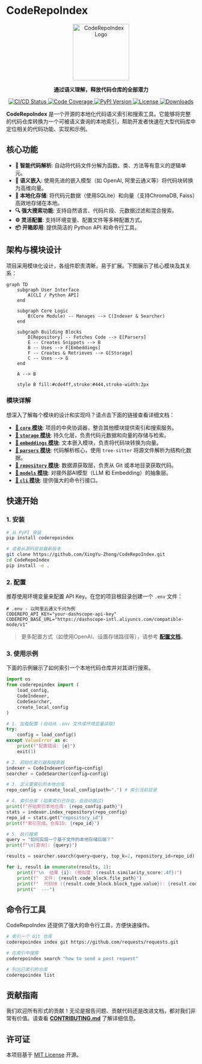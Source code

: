 # CodeRepoIndex

<p align="center">
  <img src="https://raw.githubusercontent.com/XingYu-Zhong/CodeRepoIndex/main/assets/logo.png" alt="CodeRepoIndex Logo" width="150">
</p>

<p align="center">
  <strong>通过语义理解，释放代码仓库的全部潜力</strong>
</p>

<p align="center">
    <a href="https://github.com/XingYu-Zhong/CodeRepoIndex/actions/workflows/ci.yml">
        <img src="https://github.com/XingYu-Zhong/CodeRepoIndex/actions/workflows/ci.yml/badge.svg" alt="CI/CD Status">
    </a>
    <a href="https://codecov.io/gh/XingYu-Zhong/CodeRepoIndex">
        <img src="https://codecov.io/gh/XingYu-Zhong/CodeRepoIndex/branch/main/graph/badge.svg" alt="Code Coverage">
    </a>
    <a href="https://pypi.org/project/coderepoindex/">
        <img src="https://img.shields.io/pypi/v/coderepoindex.svg" alt="PyPI Version">
    </a>
    <a href="https://github.com/XingYu-Zhong/CodeRepoIndex/blob/main/LICENSE">
        <img src="https://img.shields.io/pypi/l/coderepoindex.svg" alt="License">
    </a>
    <a href="https://pepy.tech/project/coderepoindex">
        <img src="https://static.pepy.tech/badge/coderepoindex" alt="Downloads">
    </a>
</p>

**CodeRepoIndex** 是一个开源的本地化代码语义索引和搜索工具。它能够将完整的代码仓库转换为一个可被语义查询的本地索引，帮助开发者快速在大型代码库中定位相关的代码功能、实现和示例。

## 核心功能

- **🤖 智能代码解析**: 自动将代码文件分解为函数、类、方法等有意义的逻辑单元。
- **🧠 语义嵌入**: 使用先进的嵌入模型（如 OpenAI, 阿里云通义等）将代码块转换为高维向量。
- **💾 本地化存储**: 将代码元数据（使用SQLite）和向量（支持ChromaDB, Faiss）高效地存储在本地。
- **🔍 强大搜索功能**: 支持自然语言、代码片段、元数据过滤和混合搜索。
- **⚙️ 灵活配置**: 支持环境变量、配置文件等多种配置方式。
- **📦 开箱即用**: 提供简洁的 Python API 和命令行工具。

## 架构与模块设计

项目采用模块化设计，各组件职责清晰，易于扩展。下图展示了核心模块及其关系：

```mermaid
graph TD
    subgraph User Interface
        A[CLI / Python API]
    end

    subgraph Core Logic
        B(Core Module) -- Manages --> C(Indexer & Searcher)
    end

    subgraph Building Blocks
        D[Repository] -- Fetches Code --> E[Parsers]
        E -- Creates Snippets --> B
        B -- Uses --> F[Embeddings]
        F -- Creates & Retrieves --> G[Storage]
        C -- Uses --> G
    end

    A --> B

    style B fill:#cde4ff,stroke:#444,stroke-width:2px
```

### 模块详解

想深入了解每个模块的设计和实现吗？请点击下面的链接查看详细文档：

- **[📄 `core` 模块](./docs/core_module.md)**: 项目的中央协调器，整合其他模块提供索引和搜索服务。
- **[📄 `storage` 模块](./docs/storage_module.md)**: 持久化层，负责代码元数据和向量的存储与检索。
- **[📄 `embeddings` 模块](./docs/embeddings_module.md)**: 文本嵌入模块，负责将代码块转换为向量。
- **[📄 `parsers` 模块](./docs/parsers_module.md)**: 代码解析核心，使用 `tree-sitter` 将源文件解析为结构化数据。
- **[📄 `repository` 模块](./docs/repository_module.md)**: 数据源获取层，负责从 Git 或本地目录获取代码。
- **[📄 `models` 模块](./docs/models_module.md)**: 对接外部AI模型（LLM 和 Embedding）的抽象层。
- **[📄 `cli` 模块](./docs/cli_module.md)**: 提供强大的命令行接口。

## 快速开始

### 1. 安装

```bash
# 从 PyPI 安装
pip install coderepoindex

# 或者从源码安装最新版本
git clone https://github.com/XingYu-Zhong/CodeRepoIndex.git
cd CodeRepoIndex
pip install -e .
```

### 2. 配置

推荐使用环境变量来配置 API Key。在您的项目根目录创建一个 `.env` 文件：

```dotenv
# .env - 以阿里云通义千问为例
CODEREPO_API_KEY="your-dashscope-api-key"
CODEREPO_BASE_URL="https://dashscope-intl.aliyuncs.com/compatible-mode/v1"
```

> 更多配置方式（如使用OpenAI、设置存储路径等），请参考 [**配置文档**](./docs/configuration.md)。

### 3. 使用示例

下面的示例展示了如何索引一个本地代码仓库并对其进行搜索。

```python
import os
from coderepoindex import (
    load_config, 
    CodeIndexer, 
    CodeSearcher, 
    create_local_config
)

# 1. 加载配置 (自动从 .env 文件或环境变量读取)
try:
    config = load_config()
except ValueError as e:
    print(f"配置错误: {e}")
    exit(1)

# 2. 初始化索引器和搜索器
indexer = CodeIndexer(config=config)
searcher = CodeSearcher(config=config)

# 3. 定义要索引的本地仓库
repo_config = create_local_config(path=".") # 索引当前目录

# 4. 索引仓库 (如果索引已存在，会自动跳过)
print(f"开始索引本地仓库: {repo_config.path}")
stats = indexer.index_repository(repo_config)
repo_id = stats.get("repository_id")
print(f"索引完成，仓库ID: {repo_id}")

# 5. 执行搜索
query = "如何实现一个基于文件的本地存储后端？"
print(f"\n[查询]: {query}")

results = searcher.search(query=query, top_k=2, repository_id=repo_id)

for i, result in enumerate(results, 1):
    print(f"\n  结果 {i}: (相似度: {result.similarity_score:.4f})")
    print(f"  文件: {result.code_block.file_path}")
    print(f"  代码块 ({result.code_block.block_type.value}): {result.code_block.name}")
    print("  ---")
```

## 命令行工具

CodeRepoIndex 还提供了强大的命令行工具，方便快速操作。

```bash
# 索引一个 Git 仓库
coderepoindex index git https://github.com/requests/requests.git

# 在索引中搜索
coderepoindex search "how to send a post request"

# 列出已索引的仓库
coderepoindex list
```

## 贡献指南

我们欢迎所有形式的贡献！无论是报告问题、贡献代码还是改进文档，都对我们非常有价值。请查看 [**CONTRIBUTING.md**](CONTRIBUTING.md) 了解详细信息。

## 许可证

本项目基于 [MIT License](LICENSE) 开源。
